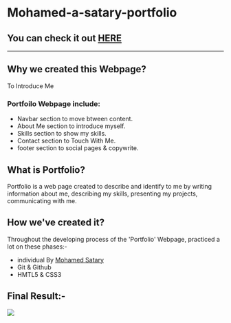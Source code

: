 # Mohamed-a-satary-portfolio
## You can check it out [HERE](https://gsg-cf05.github.io/Mohamed-a-satary-portfolio/)

---




## Why we created this Webpage?
To Introduce Me

### Portfoilo Webpage include:

- Navbar section to move btween content.
- About Me section to introduce myself.
- Skills section to show my skills.
- Contact section to Touch With Me.
- footer section to social pages & copywrite.


## What is Portfolio?

Portfolio is a web page created to describe and identify to me by writing information about me, describing my skills, presenting my projects, communicating with me.

## How we've created it?

Throughout the developing process of the 'Portfolio' Webpage, practiced a lot on these phases:-

- individual By [Mohamed Satary](https://github.com/MohamedSatary)
- Git & Github
- HMTL5 & CSS3

## Final Result:-

![](https://i.ibb.co/5KnDSMn/screencapture-127-0-0-1-5500-index-html-2022-02-03-16-56-29.png)
